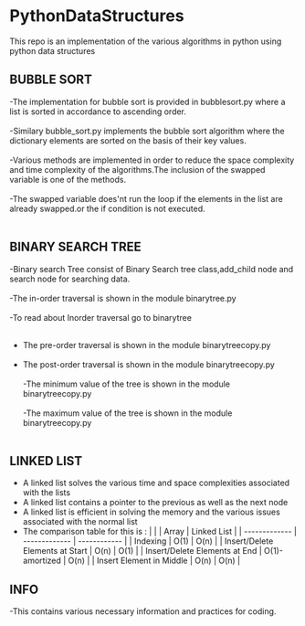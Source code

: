 # PythonDataStructures
This repo is an implementation of the various algorithms in python using python data structures
## BUBBLE SORT
-The implementation for bubble sort is provided in bubblesort.py where a list is sorted in accordance to ascending order.<br /><br />
-Similary bubble_sort.py implements the bubble sort algorithm where the dictionary elements are sorted on the basis of their key values.<br /><br />
-Various methods are implemented in order to reduce the space complexity and time complexity of the algorithms.The inclusion of the swapped variable is one of the methods.<br /><br />
-The swapped variable does'nt run the loop if the elements in the list are already swapped.or the if condition is not executed.<br /><br />

## BINARY SEARCH TREE 
-Binary search Tree consist of Binary Search tree class,add_child node and search node for searching data.<br /><br />
-The in-order traversal is shown in the module binarytree.py<br /><br />
-To read about Inorder traversal go to 
binarytree <br /><br />
- The pre-order traversal is shown in the module binarytreecopy.py<br /><br />
- The post-order traversal is shown in the module binarytreecopy.py<br /><br />
-The minimum value of the tree is shown in the module binarytreecopy.py<br /><br />
-The maximum value of the tree is shown in the module binarytreecopy.py<br /><br />

## LINKED LIST
- A linked list solves the various time and space complexities associated with the lists
- A linked list contains a pointer to the previous as well as the next node
- A linked list is efficient in solving the memory and the various issues associated with the normal list
- The comparison table for this is :
|   |  | Array | Linked List |
| ------------- | ------------- | ------------ |
| Indexing  | O(1)  | O(n) | 
| Insert/Delete Elements at Start  | O(n)  | O(1) |
| Insert/Delete Elements at End  | O(1)-amortized  | O(n) |
| Insert Element in Middle  | O(n)  | O(n) |

## INFO
-This contains various necessary information and practices for coding.<br />


